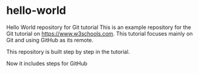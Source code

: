 # hello-world
Hello World repository for Git tutorial
This is an example repository for the Git tutorial on https://www.w3schools.com.
This tutorial focuses mainly on Git and using GitHub as its remote.

This repository is built step by step in the tutorial. 

Now it includes steps for GitHub
